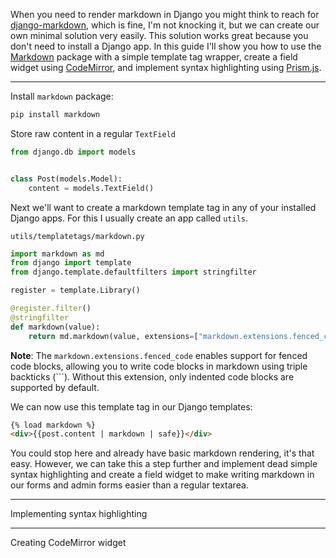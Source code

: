 When you need to render markdown in Django you might think to reach for [django-markdown](https://pypi.org/project/django-markdown/), which is fine, I'm not knocking it, but we can create our own minimal solution very easily. This solution works great because you don't need to install a Django app. In this guide I'll show you how to use the [Markdown](https://pypi.org/project/Markdown/) package with a simple template tag wrapper, create a field widget using [CodeMirror](https://codemirror.net/5/), and implement syntax highlighting using [Prism.js](https://prismjs.com/).

---

Install `markdown` package:

```bash
pip install markdown
```

Store raw content in a regular `TextField`

```python
from django.db import models


class Post(models.Model):
	content = models.TextField()
```

Next we'll want to create a markdown template tag in any of your installed Django apps. For this I usually create an app called `utils`.

`utils/templatetags/markdown.py`

```python
import markdown as md
from django import template
from django.template.defaultfilters import stringfilter

register = template.Library()

@register.filter()
@stringfilter
def markdown(value):
    return md.markdown(value, extensions=["markdown.extensions.fenced_code"])
```

**Note**: The `markdown.extensions.fenced_code` enables support for fenced code blocks, allowing you to write code blocks in markdown using triple backticks (\`\`\`). Without this extension, only indented code blocks are supported by default.

We can now use this template tag in our Django templates:

```html
{% load markdown %}
<div>{{post.content | markdown | safe}}</div>
```

You could stop here and already have basic markdown rendering, it's that easy. However, we can take this a step further and implement dead simple syntax highlighting and create a field widget to make writing markdown in our forms and admin forms easier than a regular textarea.

---

Implementing syntax highlighting

---

Creating CodeMirror widget
